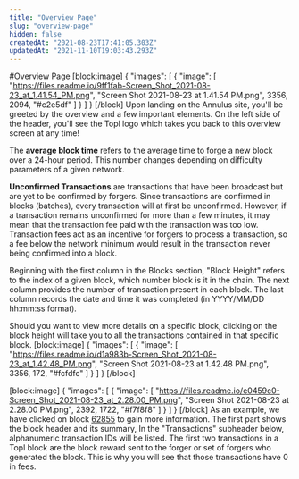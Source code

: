 ```yaml
---
title: "Overview Page"
slug: "overview-page"
hidden: false
createdAt: "2021-08-23T17:41:05.303Z"
updatedAt: "2021-11-10T19:03:43.293Z"
---
```

#Overview Page
[block:image]
{
  "images": [
    {
      "image": [
        "https://files.readme.io/9ff1fab-Screen_Shot_2021-08-23_at_1.41.54_PM.png",
        "Screen Shot 2021-08-23 at 1.41.54 PM.png",
        3356,
        2094,
        "#c2e5df"
      ]
    }
  ]
}
[/block]
Upon landing on the Annulus site, you'll be greeted by the overview and a few important elements. On the left side of the header, you'll see the Topl logo which takes you back to this overview screen at any time! 

The **average block time** refers to the average time to forge a new block over a 24-hour period. This number changes depending on difficulty parameters of a given network.

**Unconfirmed Transactions** are transactions that have been broadcast but are yet to be confirmed by forgers. Since transactions are confirmed in blocks (batches), every transaction will at first be unconfirmed. However, if a transaction remains unconfirmed for more than a few minutes, it may mean that the transaction fee paid with the transaction was too low. Transaction fees act as an incentive for forgers to process a transaction, so a fee below the network minimum would result in the transaction never being confirmed into a block. 

Beginning with the first column in the Blocks section, "Block Height" refers to the index of a given block, which number block is it in the chain. The next column provides the number of transaction present in each block. The last column records the date and time it was completed (in YYYY/MM/DD hh:mm:ss format).

Should you want to view more details on a specific block, clicking on the block height will take you to all the transactions contained in that specific block.
[block:image]
{
  "images": [
    {
      "image": [
        "https://files.readme.io/d1a983b-Screen_Shot_2021-08-23_at_1.42.48_PM.png",
        "Screen Shot 2021-08-23 at 1.42.48 PM.png",
        3356,
        172,
        "#fcfdfc"
      ]
    }
  ]
}
[/block]

[block:image]
{
  "images": [
    {
      "image": [
        "https://files.readme.io/e0459c0-Screen_Shot_2021-08-23_at_2.28.00_PM.png",
        "Screen Shot 2021-08-23 at 2.28.00 PM.png",
        2392,
        1722,
        "#f7f8f8"
      ]
    }
  ]
}
[/block]
As an example, we have clicked on block [62855](https://toplnet.annulus.topl.services/#/block/234AsNJz29kQzRpemokJi6ANDHbCxcS4Nv6iDC16B9TTt) to gain more information. The first part shows the block header and its summary, In the "Transactions" subheader below, alphanumeric transaction IDs will be listed. The first two transactions in a Topl block are the block reward sent to the forger or set of forgers who generated the block.  This is why you will see that those transactions have 0 in fees.